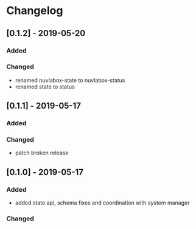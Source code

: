 # Changelog
## [0.1.2] - 2019-05-20
### Added
### Changed
- renamed nuvlabox-state to nuvlabox-status
- renamed state to status
## [0.1.1] - 2019-05-17
### Added
### Changed
- patch broken release
## [0.1.0] - 2019-05-17
### Added 
- added state api, schema fixes and coordination with system manager
### Changed





 
